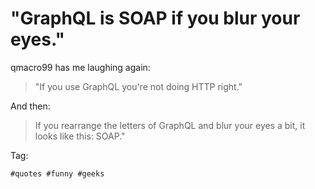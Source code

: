 # "GraphQL is SOAP if you blur your eyes."

qmacro99 has me laughing again:

> "If you use GraphQL you're not doing HTTP right."

And then:

> If you rearrange the letters of GraphQL and blur your eyes a bit, it
> looks like this:  SOAP."

Tag:

    #quotes #funny #geeks
